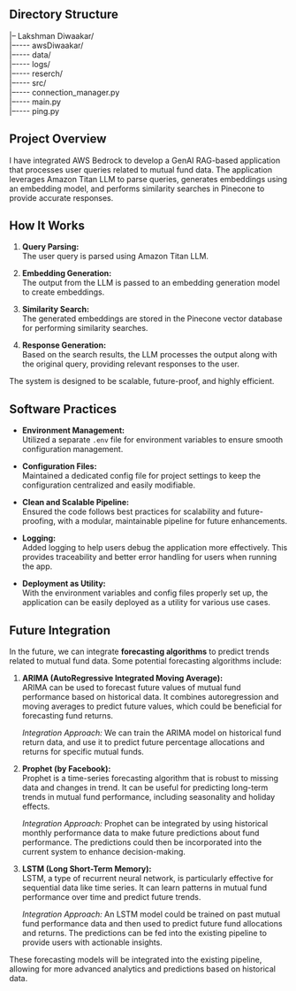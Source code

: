 ## Directory Structure
|– Lakshman Diwaakar/                   
|–---- awsDiwaakar/                   
|–---- data/                   
|–---- logs/                   
|–---- reserch/                   
|–---- src/                   
|–---- connection_manager.py                   
|–---- main.py                   
|–---- ping.py                   

## Project Overview

I have integrated AWS Bedrock to develop a GenAI RAG-based application that processes user queries related to mutual fund data. The application leverages Amazon Titan LLM to parse queries, generates embeddings using an embedding model, and performs similarity searches in Pinecone to provide accurate responses.

## How It Works

1. **Query Parsing:**  
   The user query is parsed using Amazon Titan LLM.
   
2. **Embedding Generation:**  
   The output from the LLM is passed to an embedding generation model to create embeddings.
   
3. **Similarity Search:**  
   The generated embeddings are stored in the Pinecone vector database for performing similarity searches.

4. **Response Generation:**  
   Based on the search results, the LLM processes the output along with the original query, providing relevant responses to the user.

The system is designed to be scalable, future-proof, and highly efficient.

## Software Practices

- **Environment Management:**  
  Utilized a separate `.env` file for environment variables to ensure smooth configuration management.

- **Configuration Files:**  
  Maintained a dedicated config file for project settings to keep the configuration centralized and easily modifiable.

- **Clean and Scalable Pipeline:**  
  Ensured the code follows best practices for scalability and future-proofing, with a modular, maintainable pipeline for future enhancements.

- **Logging:**  
  Added logging to help users debug the application more effectively. This provides traceability and better error handling for users when running the app.

- **Deployment as Utility:**  
  With the environment variables and config files properly set up, the application can be easily deployed as a utility for various use cases.

## Future Integration

In the future, we can integrate **forecasting algorithms** to predict trends related to mutual fund data. Some potential forecasting algorithms include:

1. **ARIMA (AutoRegressive Integrated Moving Average):**  
   ARIMA can be used to forecast future values of mutual fund performance based on historical data. It combines autoregression and moving averages to predict future values, which could be beneficial for forecasting fund returns.

   *Integration Approach:* We can train the ARIMA model on historical fund return data, and use it to predict future percentage allocations and returns for specific mutual funds.

2. **Prophet (by Facebook):**  
   Prophet is a time-series forecasting algorithm that is robust to missing data and changes in trend. It can be useful for predicting long-term trends in mutual fund performance, including seasonality and holiday effects.

   *Integration Approach:* Prophet can be integrated by using historical monthly performance data to make future predictions about fund performance. The predictions could then be incorporated into the current system to enhance decision-making.

3. **LSTM (Long Short-Term Memory):**  
   LSTM, a type of recurrent neural network, is particularly effective for sequential data like time series. It can learn patterns in mutual fund performance over time and predict future trends.

   *Integration Approach:* An LSTM model could be trained on past mutual fund performance data and then used to predict future fund allocations and returns. The predictions can be fed into the existing pipeline to provide users with actionable insights.

These forecasting models will be integrated into the existing pipeline, allowing for more advanced analytics and predictions based on historical data.
